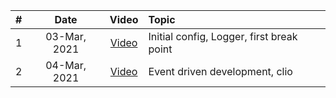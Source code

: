 |#|Date|Video|Topic|
|:--:|:--:|:--:|:--|
|1|03-Mar, 2021|[Video][d1v]|Initial config, Logger, first break point|
|2|04-Mar, 2021|[Video][d2v]|Event driven development, clio|
<!-- 
|3|05-Mar, 2021|[Video][d3v]|Topic|
|4|06-Mar, 2021|[Video][d4v]|Topic|
|5|07-Mar, 2021|[Video][d5v]|Topic|
|6|08-Mar, 2021|[Video][d6v]|Topic|
|7|09-Mar, 2021|[Video][d7v]|Topic|
|8|10-Mar, 2021|[Video][d8v]|Topic|
|9|11-Mar, 2021|[Video][d9v]|Topic|
|10|12-Mar, 2021|[Video][d10v]|Topic| 
-->




<!-- Named Links Use Play URL -->
[d1v]: https://creatio-global.zoom.us/rec/play/nkJwtMO6rt0izHt7NeN6ukOgP2YUvEwCackAVNI6a-4vdoU_Ag9tQY3Wc9I8IqZh7pmbTYLutScSF2Cl.AZxnbduePnhtfAqz
[d2v]: https://creatio-global.zoom.us/rec/play/wWDVeDa-_joEDnMZACtS-haUIkH1jlv0snrtTUz4wvGGqE6cEigHw0SfoNqAyhvjbwEaTUg-vUHFia9S.V5xOTpdxDra5YSsr